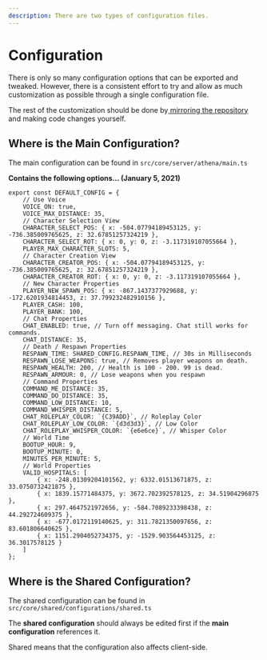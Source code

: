 ```yaml
---
description: There are two types of configuration files.
---
```


# Configuration

There is only so many configuration options that can be exported and tweaked. However, there is a consistent effort to try and allow as much customization as possible through a single configuration file.

The rest of the customization should be done by[ mirroring the repository](https://medium.com/cloud-native-the-gathering/how-to-mirror-copy-an-entire-existing-git-repository-into-a-new-one-3bb8faefad9e) and making code changes yourself.

## Where is the Main Configuration?

The main configuration can be found in `src/core/server/athena/main.ts`

**Contains the following options... \(January 5, 2021\)**

```text
export const DEFAULT_CONFIG = {
    // Use Voice
    VOICE_ON: true,
    VOICE_MAX_DISTANCE: 35,
    // Character Selection View
    CHARACTER_SELECT_POS: { x: -504.07794189453125, y: -736.385009765625, z: 32.67851257324219 },
    CHARACTER_SELECT_ROT: { x: 0, y: 0, z: -3.117319107055664 },
    PLAYER_MAX_CHARACTER_SLOTS: 5,
    // Character Creation View
    CHARACTER_CREATOR_POS: { x: -504.07794189453125, y: -736.385009765625, z: 32.67851257324219 },
    CHARACTER_CREATOR_ROT: { x: 0, y: 0, z: -3.117319107055664 },
    // New Character Properties
    PLAYER_NEW_SPAWN_POS: { x: -867.1437377929688, y: -172.6201934814453, z: 37.799232482910156 },
    PLAYER_CASH: 100,
    PLAYER_BANK: 100,
    // Chat Properties
    CHAT_ENABLED: true, // Turn off messaging. Chat still works for commands.
    CHAT_DISTANCE: 35,
    // Death / Respawn Properties
    RESPAWN_TIME: SHARED_CONFIG.RESPAWN_TIME, // 30s in Milliseconds
    RESPAWN_LOSE_WEAPONS: true, // Removes player weapons on death.
    RESPAWN_HEALTH: 200, // Health is 100 - 200. 99 is dead.
    RESPAWN_ARMOUR: 0, // Lose weapons when you respawn
    // Command Properties
    COMMAND_ME_DISTANCE: 35,
    COMMAND_DO_DISTANCE: 35,
    COMMAND_LOW_DISTANCE: 10,
    COMMAND_WHISPER_DISTANCE: 5,
    CHAT_ROLEPLAY_COLOR: `{C39ADD}`, // Roleplay Color
    CHAT_ROLEPLAY_LOW_COLOR: `{d3d3d3}`, // Low Color
    CHAT_ROLEPLAY_WHISPER_COLOR: `{e6e6ce}`, // Whisper Color
    // World Time
    BOOTUP_HOUR: 9,
    BOOTUP_MINUTE: 0,
    MINUTES_PER_MINUTE: 5,
    // World Properties
    VALID_HOSPITALS: [
        { x: -248.01309204101562, y: 6332.01513671875, z: 33.0750732421875 },
        { x: 1839.15771484375, y: 3672.702392578125, z: 34.51904296875 },
        { x: 297.4647521972656, y: -584.7089233398438, z: 44.292724609375 },
        { x: -677.0172119140625, y: 311.7821350097656, z: 83.601806640625 },
        { x: 1151.2904052734375, y: -1529.903564453125, z: 36.3017578125 }
    ]
};
```

## Where is the Shared Configuration?

The shared configuration can be found in `src/core/shared/configurations/shared.ts`

The **shared configuration** should always be edited first if the **main configuration** references it.

Shared means that the configuration also affects client-side.

